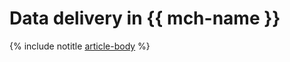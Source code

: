 # Data delivery in {{ mch-name }}

{% include notitle [article-body](../../_includes/mdb/mkf-datasource-for-mch.md) %}